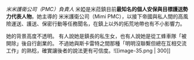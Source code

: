 *米米護衛公司（PMC）負責人*
米婭是米菈鎮目前**最知名的個人安保與目標護送勢力代表人物**。她主導的 米米護衛公司（Mimi PMC），以接下帝國與私人間的高風險運送、護送、保密行動等任務聞名，在鎮上以外的拓荒地帶也有不小影響力。

她的背景高度不透明。
有人說她是鎮長的私生女，也有人說她是從工蜂車隊「被開除」後自行創業的。
不過她與斯卡雷特之間那種「明明沒聯繫但總在互相交流工作」的熟稔，確實讓後者的說法更有可信度。![[image-35.png | 300]]